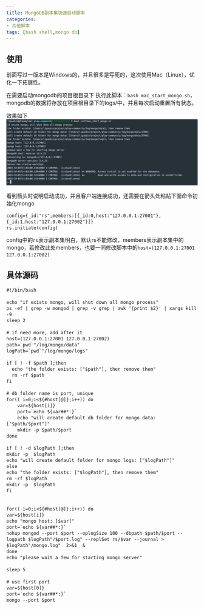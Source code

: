 ```yaml
---
title: MongoDB副本集快速启动脚本
categories:
- 其他脚本
tags: [bash shell,mongo db]
---
```



## 使用

前面写过一版本是Windows的，并且很多是写死的，这次使用Mac（Linux），优化一下拓展性。

在需要启动mongodb的项目根目录下 执行此脚本：`bash mac_start_mongo.sh`，mongodb的数据将存放在项目根目录下的logs/中，并且每次启动重置所有状态。

效果如下 ![mongodb shell](../public/image/mongoshell.png)

看到箭头时说明启动成功，并且客户端连接成功，还需要在箭头处粘贴下面命令初始化mongo

```
config={_id:"rs",members:[{_id:0,host:"127.0.0.1:27001"},{_id:1,host:"127.0.0.1:27002"}]}
rs.initiate(config)
```

config中的`rs`表示副本集明白，默认rs不能修改，members表示副本集中的mongo，若修改此处members，也要一同修改脚本中的`host=(127.0.0.1:27001 127.0.0.1:27002)`

## 具体源码

```shell
#!/bin/bash

echo "if exists mongo, will shut down all mongo process"
ps -ef | grep -w mongod | grep -v grep | awk '{print $2}' | xargs kill -9
sleep 2

# if need more, add after it
host=(127.0.0.1:27001 127.0.0.1:27002)
path=`pwd`"/log/mongo/data"
logPath=`pwd`"/log/mongo/logs"

if [ ! -f $path ];then
  echo "the folder exists: ["$path"], then remove them"
  rm -rf $path
fi

# db folder name is port, unique
for(( i=0;i<${#host[@]};i++)) do
	var=${host[i]}
	port=`echo ${var##*:}`
	echo "will create default db folder for mongo data: ["$path/$port"]"
	mkdir -p $path/$port
done

if [ ! -d $logPath ];then
mkdir -p  $logPath
echo "will create default folder for mongo logs: ["$logPath"]"
else
echo "the folder exists: ["$logPath"], then remove them"
rm -rf $logPath
mkdir -p  $logPath
fi


for(( i=0;i<${#host[@]};i++)) do
var=${host[i]}
echo "mongo host: [$var]"
port=`echo ${var##*:}`
nohup mongod --port $port --oplogSize 100 --dbpath $path/$port --logpath $logPath"/$port.log" --replSet rs/$var --journal > $logPath"/mongo.log"  2>&1  &
done
echo "please wait a few for starting mongo server"

sleep 5

# use first port
var=${host[0]}
port=`echo ${var##*:}`
mongo --port $port

```
